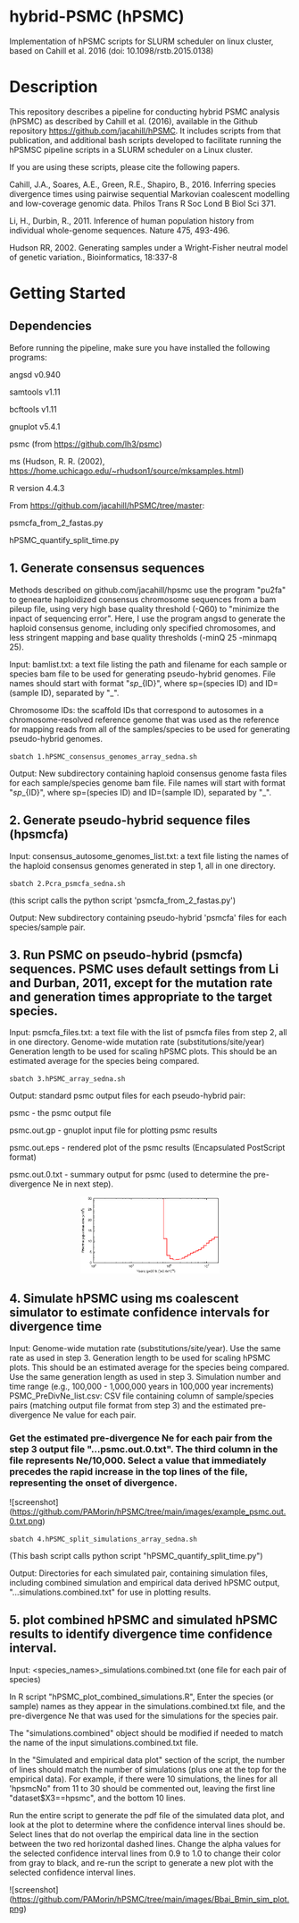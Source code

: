 # hybrid-PSMC (hPSMC)
Implementation of hPSMC scripts for SLURM scheduler on linux cluster, based on Cahill et al. 2016 (doi: 10.1098/rstb.2015.0138)

# Description

This repository describes a pipeline for conducting hybrid PSMC analysis (hPSMC) as described by Cahill et al. (2016), available in the Github repository https://github.com/jacahill/hPSMC. It includes scripts from that publication, and additional bash scripts developed to facilitate running the hPSMSC pipeline scripts in a SLURM scheduler on a Linux cluster. 

If you are using these scripts, please cite the following papers.

Cahill, J.A., Soares, A.E., Green, R.E., Shapiro, B., 2016. Inferring species divergence times using pairwise sequential Markovian coalescent modelling and low-coverage genomic data. Philos Trans R Soc Lond B Biol Sci 371.

Li, H., Durbin, R., 2011. Inference of human population history from individual whole-genome sequences. Nature 475, 493-496.

Hudson RR, 2002. Generating samples under a Wright-Fisher neutral model of genetic variation., Bioinformatics, 18:337-8

# Getting Started

## Dependencies
Before running the pipeline, make sure you have installed the following programs:

angsd v0.940

samtools v1.11

bcftools v1.11

gnuplot v5.4.1

psmc (from https://github.com/lh3/psmc)

ms (Hudson, R. R. (2002), https://home.uchicago.edu/~rhudson1/source/mksamples.html)

R version 4.4.3

From https://github.com/jacahill/hPSMC/tree/master:

psmcfa_from_2_fastas.py

hPSMC_quantify_split_time.py


## 1. Generate consensus sequences

Methods described on github.com/jacahill/hpsmc use the program "pu2fa" to genearte haploidized consensus chromosome sequences from a bam pileup file, using very high base quality threshold (-Q60) to "minimize the inpact of sequencing error". Here, I use the program angsd to generate the haploid consensus genome, including only specified chromosomes, and less stringent mapping and base quality thresholds (-minQ 25 -minmapq 25). 

Input:
bamlist.txt: a text file listing the path and filename for each sample or species bam file to be used for generating pseudo-hybrid genomes. File names should start with format "${sp}\_${ID}", where sp=(species ID) and ID=(sample ID), separated by "\_". 


Chromosome IDs: the scaffold IDs that correspond to autosomes in a chromosome-resolved reference genome that was used as the reference for mapping reads from all of the samples/species to be used for generating pseudo-hybrid genomes.

`sbatch 1.hPSMC_consensus_genomes_array_sedna.sh`

Output:
New subdirectory containing haploid consensus genome fasta files for each sample/species genome bam file. File names will start with format "${sp}\_${ID}", where sp=(species ID) and ID=(sample ID), separated by "\_". 


## 2. Generate pseudo-hybrid sequence files (hpsmcfa)

Input: 
consensus_autosome_genomes_list.txt: a text file listing the names of the haploid consensus genomes generated in step 1, all in one directory.

`sbatch 2.Pcra_psmcfa_sedna.sh`

(this script calls the python script 'psmcfa_from_2_fastas.py')

Output: 
New subdirectory containing pseudo-hybrid 'psmcfa' files for each species/sample pair.


## 3. Run PSMC on pseudo-hybrid (psmcfa) sequences. PSMC uses default settings from Li and Durban, 2011, except for the mutation rate and generation times appropriate to the target species. 

Input:
psmcfa_files.txt: a text file with the list of psmcfa files from step 2, all in one directory.
Genome-wide mutation rate (substitutions/site/year)
Generation length to be used for scaling hPSMC plots. This should be an estimated average for the species being compared.

`sbatch 3.hPSMC_array_sedna.sh`

Output:
standard psmc output files for each pseudo-hybrid pair:

psmc - the psmc output file

psmc.out.gp - gnuplot input file for plotting psmc results

psmc.out.eps - rendered plot of the psmc results (Encapsulated PostScript format)

psmc.out.0.txt - summary output for psmc (used to determine the pre-divergence Ne in next step).

<p align="center">
  <img src="/images/Barn_Bmin_9.10E10_msy_t15_psmc.out.png" alt="Drawing" width="250"/>
</p>

## 4. Simulate hPSMC using ms coalescent simulator to estimate confidence intervals for divergence time

Input:
Genome-wide mutation rate (substitutions/site/year). Use the same rate as used in step 3.
Generation length to be used for scaling hPSMC plots. This should be an estimated average for the species being compared. Use the same generation length as used in step 3.
Simulation number and time range (e.g., 100,000 - 1,000,000 years in 100,000 year increments)
PSMC_PreDivNe_list.csv: CSV file containing column of sample/species pairs (matching output file format from step 3) and the estimated pre-divergence Ne value for each pair.

### Get the estimated pre-divergence Ne for each pair from the step 3 output file "...psmc.out.0.txt". The third column in the file represents Ne/10,000. Select a value that immediately precedes the rapid increase in the top lines of the file, representing the onset of divergence. 

![screenshot] (https://github.com/PAMorin/hPSMC/tree/main/images/example_psmc.out.0.txt.png)

`sbatch 4.hPSMC_split_simulations_array_sedna.sh`

(This bash script calls python script "hPSMC_quantify_split_time.py")

Output:
Directories for each simulated pair, containing simulation files, including combined simulation and empirical data derived hPSMC output, "...simulations.combined.txt" for use in plotting results.


## 5. plot combined hPSMC and simulated hPSMC results to identify divergence time confidence interval.

Input:
<species_names>_simulations.combined.txt (one file for each pair of species)

In R script "hPSMC_plot_combined_simulations.R", Enter the species (or sample) names as they appear in the simulations.combined.txt file, and the pre-divergence Ne that was used for the simulations for the species pair. 

The "simulations.combined" object should be modified if needed to match the name of the input simulations.combined.txt file.

In the "Simulated and empirical data plot" section of the script, the number of lines should match the number of simulations (plus one at the top for the empirical data). For example, if there were 10 simulations, the lines for all 'hpsmcNo" from 11 to 30 should be commented out, leaving the first line "dataset$X3==hpsmc", and the bottom 10 lines. 

Run the entire script to generate the pdf file of the simulated data plot, and look at the plot to determine where the confidence interval lines should be. Select lines that do not overlap the empirical data line in the section between the two red horizontal dashed lines. Change the alpha values for the selected confidence interval lines from 0.9 to 1.0 to change their color from gray to black, and re-run the script to generate a new plot with the selected confidence interval lines. 

![screenshot] (https://github.com/PAMorin/hPSMC/tree/main/images/Bbai_Bmin_sim_plot.png)










